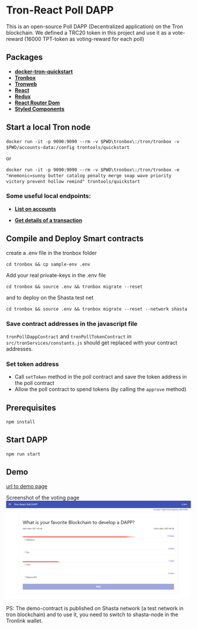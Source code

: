 # Tron-React Poll DAPP
This is an open-source Poll DAPP (Decentralized application) on the Tron blockchain. We defined a TRC20 token in this project and use it as a vote-reward (16000 TPT-token as voting-reward for each poll)


## Packages

- **[docker-tron-quickstart](https://github.com/TRON-US/docker-tron-quickstart)**
- **[Tronbox](https://github.com/tronprotocol/tronbox)**
- **[Tronweb](https://github.com/tronprotocol/tronweb)**
- **[React](https://github.com/facebook/react)**
- **[Redux](https://github.com/reduxjs/redux)**
- **[React Router Dom](https://github.com/ReactTraining/react-router/tree/master/packages/react-router-dom)**
- **[Styled Components](https://github.com/styled-components/styled-components)**


## Start a local Tron node

```shell
docker run -it -p 9090:9090 --rm -v $PWD\tronbox\:/tron/tronbox -v $PWD/accounts-data:/config trontools/quickstart

```
or
```shell
docker run -it -p 9090:9090 --rm -v $PWD\tronbox\:/tron/tronbox -e "mnemonic=sunny butter catalog penalty merge soap wave priority victory prevent hollow remind" trontools/quickstart

```

### Some useful local endpoints:
- **[List on accounts](http://localhost:9090/admin/accounts)**

- **[Get details of a transaction](http://127.0.0.1:9090/wallet/gettransactionbyid?value=the-transaction-id)**


## Compile and Deploy Smart contracts

create a .env file in the tronbox folder

```shell
cd tronbox && cp sample-env .env 
```
Add your real private-keys in the .env file


```shell
cd tronbox && source .env && tronbox migrate --reset 

```
and to deploy on the Shasta test net
```shell
cd tronbox && source .env && tronbox migrate --reset --network shasta

```
### Save contract addresses in the javascript file
`tronPollDappContract` and `tronPollTokenContract` in `src/tronServices/constants.js` should get replaced with your contract addresses.
### Set token address 
- Call `setToken` method in the poll contract and save the token address in the poll contract
- Allow the poll contract to spend tokens (by calling the `approve` method)
## Prerequisites
```
npm install
```


## Start DAPP
```
npm run start
```

## Demo
[url to demo page](https://vahidfzm.github.io/tron-react-poll-dapp/)

Screenshot of the voting page
![demo](./demo.png)

PS: The demo-contract is published on Shasta network (a test network in tron blockchain) and to use it, you need to switch to shasta-node in the Tronlink wallet. 

